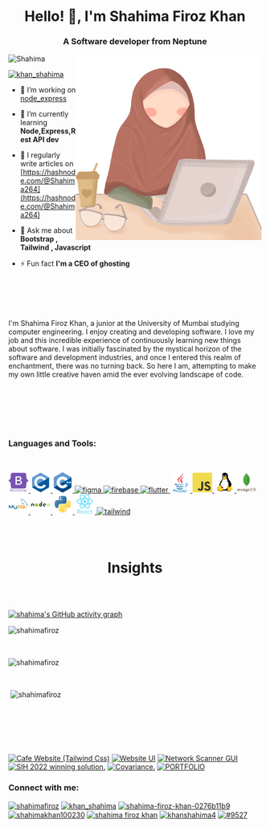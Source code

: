 <!-- [![MasterHead](https://img.freepik.com/free-vector/full-moon-night-sky-with-stars-clouds-trees-pond-reflecting-starlight_107791-5023.jpg?w=1800&t=st=1668620871~exp=1668621471~hmac=0be26b9ef7c7c1ba91f82c40f8c9a58966205c6f5680383296be058c4d2de53f)](https://rishavchanda.io) -->
<h1 align="center">Hello! 👋, I'm Shahima Firoz Khan</h1>
<h3 align="center">A Software developer from Neptune</h3>
<img align="right" alt="Coding" width="370" src="images/ss.png">

<p align="left"> <img src="https://komarev.com/ghpvc/?username=Shahimafiroz&label=Profile%20views&color=0e75b6&style=flat" alt="Shahima" /> </p>

<p align="left"> <a href="https://twitter.com/khan_shahima" target="blank"><img src="https://img.shields.io/twitter/follow/khan_shahima?logo=twitter&style=for-the-badge" alt="khan_shahima" /></a> </p>

- 🔭 I’m working on [node_express](https://github.com/Shahimafiroz/node_express)

- 🌱 I’m currently learning **Node,Express,Rest API dev**

- 📝 I regularly write articles on [https://hashnode.com/@Shahima264](https://hashnode.com/@Shahima264)

- 💬 Ask me about **Bootstrap , Tailwind , Javascript**

- ⚡ Fun fact **I'm a CEO of ghosting**

<br><br><br><br>

<p align="left">
I'm Shahima Firoz Khan, a junior at the University of Mumbai studying
computer engineering. I enjoy creating and developing software. I love
          my job and this incredible experience of continuously learning new
          things about software. I was initially fascinated by the mystical
          horizon of the software and development industries, and once I entered
          this realm of enchantment, there was no turning back. So here I am,
          attempting to make my own little creative haven amid the ever evolving
          landscape of code.</p>
         
<br><br>         
          

<br><br>

<h3 align="left">Languages and Tools:</h3>
<br>
<p align="left"> <a href="https://getbootstrap.com" target="_blank" rel="noreferrer"> <img src="https://raw.githubusercontent.com/devicons/devicon/master/icons/bootstrap/bootstrap-plain-wordmark.svg" alt="bootstrap" width="40" height="40"/> </a> <a href="https://www.cprogramming.com/" target="_blank" rel="noreferrer"> <img src="https://raw.githubusercontent.com/devicons/devicon/master/icons/c/c-original.svg" alt="c" width="40" height="40"/> </a> <a href="https://www.w3schools.com/cpp/" target="_blank" rel="noreferrer"> <img src="https://raw.githubusercontent.com/devicons/devicon/master/icons/cplusplus/cplusplus-original.svg" alt="cplusplus" width="40" height="40"/> </a> <a href="https://www.figma.com/" target="_blank" rel="noreferrer"> <img src="https://www.vectorlogo.zone/logos/figma/figma-icon.svg" alt="figma" width="40" height="40"/> </a> <a href="https://firebase.google.com/" target="_blank" rel="noreferrer"> <img src="https://www.vectorlogo.zone/logos/firebase/firebase-icon.svg" alt="firebase" width="40" height="40"/> </a> <a href="https://flutter.dev" target="_blank" rel="noreferrer"> <img src="https://www.vectorlogo.zone/logos/flutterio/flutterio-icon.svg" alt="flutter" width="40" height="40"/> </a> <a href="https://www.java.com" target="_blank" rel="noreferrer"> <img src="https://raw.githubusercontent.com/devicons/devicon/master/icons/java/java-original.svg" alt="java" width="40" height="40"/> </a> <a href="https://developer.mozilla.org/en-US/docs/Web/JavaScript" target="_blank" rel="noreferrer"> <img src="https://raw.githubusercontent.com/devicons/devicon/master/icons/javascript/javascript-original.svg" alt="javascript" width="40" height="40"/> </a> <a href="https://www.linux.org/" target="_blank" rel="noreferrer"> <img src="https://raw.githubusercontent.com/devicons/devicon/master/icons/linux/linux-original.svg" alt="linux" width="40" height="40"/> </a> <a href="https://www.mongodb.com/" target="_blank" rel="noreferrer"> <img src="https://raw.githubusercontent.com/devicons/devicon/master/icons/mongodb/mongodb-original-wordmark.svg" alt="mongodb" width="40" height="40"/> </a> <a href="https://www.mysql.com/" target="_blank" rel="noreferrer"> <img src="https://raw.githubusercontent.com/devicons/devicon/master/icons/mysql/mysql-original-wordmark.svg" alt="mysql" width="40" height="40"/> </a> <a href="https://nodejs.org" target="_blank" rel="noreferrer"> <img src="https://raw.githubusercontent.com/devicons/devicon/master/icons/nodejs/nodejs-original-wordmark.svg" alt="nodejs" width="40" height="40"/> </a> <a href="https://www.python.org" target="_blank" rel="noreferrer"> <img src="https://raw.githubusercontent.com/devicons/devicon/master/icons/python/python-original.svg" alt="python" width="40" height="40"/> </a> <a href="https://reactjs.org/" target="_blank" rel="noreferrer"> <img src="https://raw.githubusercontent.com/devicons/devicon/master/icons/react/react-original-wordmark.svg" alt="react" width="40" height="40"/> </a> <a href="https://tailwindcss.com/" target="_blank" rel="noreferrer"> <img src="https://www.vectorlogo.zone/logos/tailwindcss/tailwindcss-icon.svg" alt="tailwind" width="40" height="40"/> </a> </p>

<br><br>

<h1 align="center">Insights</h1>

<br><br>

[![shahima's GitHub activity graph](https://activity-graph.herokuapp.com/graph?username=Shahimafiroz&&theme=xcode)](https://github.com/Shahimafiroz)
<br>
<p><img align="center" src="https://github-readme-stats.vercel.app/api/top-langs?username=shahimafiroz&show_icons=true&locale=en&layout=compact&theme=tokyonight" alt="shahimafiroz" /></p>
<br>
<p><img align="center" src="https://github-readme-streak-stats.herokuapp.com/?user=shahimafiroz&&theme=tokyonight" alt="shahimafiroz" /></p>
<br>
<p>&nbsp;<img align="center" src="https://github-readme-stats.vercel.app/api?username=shahimafiroz&show_icons=true&locale=en&theme=tokyonight" alt="shahimafiroz" /></p>

<br><br>


<br><br>
<!-- BEGIN YOUTUBE-CARDS -->
[![Cafe Website (Tailwind Css)](https://ytcards.demolab.com/?id=-tCbZ-YhAno&title=Cafe+Website+%28Tailwind+Css%29&lang=en&timestamp=1668261405&background_color=%230d1117&title_color=%23ffffff&stats_color=%23dedede&width=250&duration=69 "Cafe Website (Tailwind Css)")](https://www.youtube.com/watch?v=-tCbZ-YhAno)
[![Website UI](https://ytcards.demolab.com/?id=J-2lcfqNIII&title=Website+UI&lang=en&timestamp=1665338561&background_color=%230d1117&title_color=%23ffffff&stats_color=%23dedede&width=250&duration=62 "Website UI")](https://www.youtube.com/watch?v=J-2lcfqNIII)
[![Network Scanner GUI](https://ytcards.demolab.com/?id=ZnclnOSEchM&title=Network+Scanner+GUI&lang=en&timestamp=1665334449&background_color=%230d1117&title_color=%23ffffff&stats_color=%23dedede&width=250&duration=58 "Network Scanner GUI")](https://www.youtube.com/watch?v=ZnclnOSEchM)
[![SIH 2022 winning solution.](https://ytcards.demolab.com/?id=cOD8XGdarh0&title=SIH+2022+winning+solution.&lang=en&timestamp=1665330596&background_color=%230d1117&title_color=%23ffffff&stats_color=%23dedede&width=250&duration=345 "SIH 2022 winning solution.")](https://www.youtube.com/watch?v=cOD8XGdarh0)
[![Covariance.](https://ytcards.demolab.com/?id=qoi5JsDALK4&title=Covariance.&lang=en&timestamp=1665327857&background_color=%230d1117&title_color=%23ffffff&stats_color=%23dedede&width=250&duration=2618 "Covariance.")](https://www.youtube.com/watch?v=qoi5JsDALK4)
[![PORTFOLIO](https://ytcards.demolab.com/?id=2JxZMLuSMw0&title=PORTFOLIO&lang=en&timestamp=1665323439&background_color=%230d1117&title_color=%23ffffff&stats_color=%23dedede&width=250&duration=145 "PORTFOLIO")](https://www.youtube.com/watch?v=2JxZMLuSMw0)
<!-- END YOUTUBE-CARDS -->

<h3 align="left">Connect with me:</h3>
<p align="left">
<a href="https://codepen.io/shahimafiroz" target="blank"><img align="center" src="https://raw.githubusercontent.com/rahuldkjain/github-profile-readme-generator/master/src/images/icons/Social/codepen.svg" alt="shahimafiroz" height="30" width="40" /></a>
<a href="https://twitter.com/khan_shahima" target="blank"><img align="center" src="https://raw.githubusercontent.com/rahuldkjain/github-profile-readme-generator/master/src/images/icons/Social/twitter.svg" alt="khan_shahima" height="30" width="40" /></a>
<a href="https://linkedin.com/in/shahima-firoz-khan-0276b11b9" target="blank"><img align="center" src="https://raw.githubusercontent.com/rahuldkjain/github-profile-readme-generator/master/src/images/icons/Social/linked-in-alt.svg" alt="shahima-firoz-khan-0276b11b9" height="30" width="40" /></a>
<a href="https://instagram.com/shahimakhan100230" target="blank"><img align="center" src="https://raw.githubusercontent.com/rahuldkjain/github-profile-readme-generator/master/src/images/icons/Social/instagram.svg" alt="shahimakhan100230" height="30" width="40" /></a>
<a href="https://www.youtube.com/channel/UCFhn1RFoF9NAoBeHfSA7ZPg" target="blank"><img align="center" src="https://raw.githubusercontent.com/rahuldkjain/github-profile-readme-generator/master/src/images/icons/Social/youtube.svg" alt="shahima firoz khan" height="30" width="40" /></a>
<a href="https://www.leetcode.com/khanshahima4" target="blank"><img align="center" src="https://raw.githubusercontent.com/rahuldkjain/github-profile-readme-generator/master/src/images/icons/Social/leet-code.svg" alt="khanshahima4" height="30" width="40" /></a>
<a href="https://discord.gg/#9527" target="blank"><img align="center" src="https://raw.githubusercontent.com/rahuldkjain/github-profile-readme-generator/master/src/images/icons/Social/discord.svg" alt="#9527" height="30" width="40" /></a>
</p>
<br><br>
